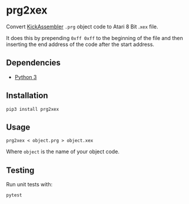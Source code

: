 # prg2xex

Convert [KickAssembler](http://theweb.dk/KickAssembler/Main.html#frontpage) `.prg` object code to Atari 8 Bit .`xex` file.

It does this by prepending `0xff 0xff` to the beginning of the file and then inserting the end address of the code after the start address.

## Dependencies

* [Python 3](https://www.python.org/download/releases/3.0/)

## Installation

`pip3 install prg2xex`

## Usage

`prg2xex < object.prg > object.xex`

Where `object` is the name of your object code.

## Testing

Run unit tests with:

`pytest`
